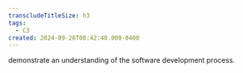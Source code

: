 ```yaml
---
transcludeTitleSize: h3
tags:
  - C3
created: 2024-09-26T08:42:40.000-0400
---
```

demonstrate an understanding of the software development process.